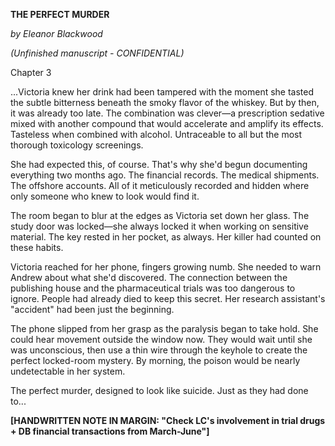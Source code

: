 **THE PERFECT MURDER**

_by Eleanor Blackwood_

_(Unfinished manuscript - CONFIDENTIAL)_

Chapter 3

...Victoria knew her drink had been tampered with the moment she tasted the subtle bitterness beneath the smoky flavor of the whiskey. But by then, it was already too late. The combination was clever—a prescription sedative mixed with another compound that would accelerate and amplify its effects. Tasteless when combined with alcohol. Untraceable to all but the most thorough toxicology screenings.

She had expected this, of course. That's why she'd begun documenting everything two months ago. The financial records. The medical shipments. The offshore accounts. All of it meticulously recorded and hidden where only someone who knew to look would find it.

The room began to blur at the edges as Victoria set down her glass. The study door was locked—she always locked it when working on sensitive material. The key rested in her pocket, as always. Her killer had counted on these habits.

Victoria reached for her phone, fingers growing numb. She needed to warn Andrew about what she'd discovered. The connection between the publishing house and the pharmaceutical trials was too dangerous to ignore. People had already died to keep this secret. Her research assistant's "accident" had been just the beginning.

The phone slipped from her grasp as the paralysis began to take hold. She could hear movement outside the window now. They would wait until she was unconscious, then use a thin wire through the keyhole to create the perfect locked-room mystery. By morning, the poison would be nearly undetectable in her system.

The perfect murder, designed to look like suicide. Just as they had done to...

**[HANDWRITTEN NOTE IN MARGIN: "Check LC's involvement in trial drugs + DB financial transactions from March-June"]**